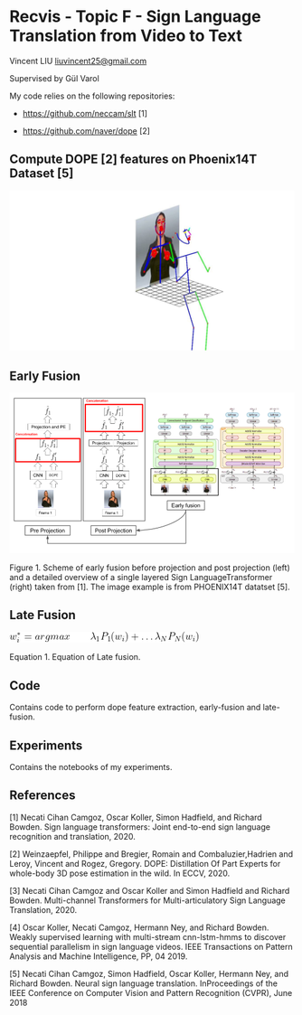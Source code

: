 # Recvis - Topic F - Sign Language Translation from Video to Text

Vincent LIU liuvincent25@gmail.com

Supervised by Gül Varol

My code relies on the following repositories:

* https://github.com/neccam/slt [1]

* https://github.com/naver/dope [2]

## Compute DOPE [2] features on Phoenix14T Dataset [5]

![Dope.Viz](https://github.com/liuvince/mva-slt/blob/main/Slide/dope_viz.jpg)

## Early Fusion

![Early.Fusion](https://github.com/liuvince/mva-slt/blob/main/Slide/early_fusion.png)

Figure 1. Scheme of early fusion before projection and post projection (left) and a detailed overview of a single layered Sign LanguageTransformer (right) taken from [1]. The image example is from PHOENIX14T datatset [5].

## Late Fusion

![Late.Fusion](https://github.com/liuvince/mva-slt/blob/main/Slide/late_fusion.gif)

Equation 1. Equation of Late fusion.

## Code

Contains code to perform dope feature extraction, early-fusion and late-fusion.

## Experiments

Contains the notebooks of my experiments.

## References

[1]  Necati  Cihan  Camgoz,  Oscar  Koller,  Simon  Hadfield,  and Richard Bowden.  Sign language transformers:  Joint end-to-end sign language recognition and translation, 2020.

[2]  Weinzaepfel, Philippe and Bregier, Romain and Combaluzier,Hadrien and Leroy, Vincent and Rogez, Gregory. DOPE: Distillation Of Part Experts for whole-body 3D pose estimation in the wild. In ECCV, 2020.

[3]  Necati Cihan Camgoz and Oscar Koller and Simon Hadfield and Richard Bowden.  Multi-channel Transformers for Multi-articulatory Sign Language Translation, 2020.

[4]  Oscar  Koller,  Necati  Camgoz,  Hermann  Ney,  and  Richard Bowden.  Weakly supervised learning with multi-stream cnn-lstm-hmms to discover sequential parallelism in sign language videos. IEEE Transactions on Pattern Analysis and Machine Intelligence, PP, 04 2019.

[5] Necati  Cihan  Camgoz,  Simon  Hadfield,  Oscar  Koller,  Hermann Ney, and Richard Bowden. Neural sign language translation.  InProceedings of the IEEE Conference on Computer Vision and Pattern Recognition (CVPR), June 2018

